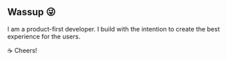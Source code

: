 ## Wassup 😜

I am a product-first developer. I build with the intention to create the best experience for the users.

☕️ Cheers!
